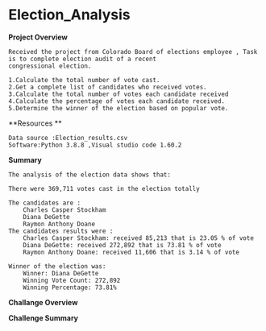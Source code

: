 # Election_Analysis

**Project Overview**

    Received the project from Colorado Board of elections employee , Task is to complete election audit of a recent 
    congressional election.

    1.Calculate the total number of vote cast.
    2.Get a complete list of candidates who received votes.
    3.Calculate the total number of votes each candidate received 
    4.Calculate the percentage of votes each candidate received.
    5.Determine the winner of the election based on popular vote.

**Resources **

    Data source :Election_results.csv
    Software:Python 3.8.8 ,Visual studio code 1.60.2

**Summary**
   
    The analysis of the election data shows that:
    
    There were 369,711 votes cast in the election totally
    
    The candidates are :
        Charles Casper Stockham 
        Diana DeGette
        Raymon Anthony Doane
    The candidates results were :
        Charles Casper Stockham: received 85,213 that is 23.05 % of vote 
        Diana DeGette: received 272,892 that is 73.81 % of vote      
        Raymon Anthony Doane: received 11,606 that is 3.14 % of vote 

    Winner of the election was:
        Winner: Diana DeGette
        Winning Vote Count: 272,892
        Winning Percentage: 73.81%

**Challange Overview**

**Challenge Summary**


